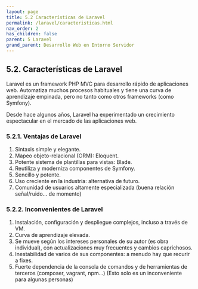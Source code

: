 ```yaml
---
layout: page
title: 5.2 Características de Laravel
permalink: /laravel/caracteristicas.html
nav_order: 2
has_children: false
parent: 5 Laravel
grand_parent: Desarrollo Web en Entorno Servidor
---
```

## 5.2. Características de Laravel

Laravel es un framework PHP MVC para desarrollo rápido de aplicaciones web. Automatiza muchos procesos habituales y tiene una curva de aprendizaje empinada, pero no tanto como otros frameworks (como Symfony).

Desde hace algunos años, Laravel ha experimentado un crecimiento espectacular en el mercado de las aplicaciones web.

### 5.2.1. Ventajas de Laravel

1. Sintaxis simple y elegante.
2. Mapeo objeto-relacional (ORM): Eloquent.
3. Potente sistema de plantillas para vistas: Blade.
4. Reutiliza y moderniza componentes de Symfony.
5. Sencillo y potente.
6. Uso creciente en la industria: alternativa de futuro.
7. Comunidad de usuarios altamente especializada (buena relación señal/ruido… de momento)

### 5.2.2. Inconvenientes de Laravel

1. Instalación, configuración y despliegue complejos, incluso a través de VM.
2. Curva de aprendizaje elevada.
3. Se mueve según los intereses personales de su autor (es obra individual), con actualizaciones muy frecuentes y cambios caprichosos.
4. Inestabilidad de varios de sus componentes: a menudo hay que recurir a fixes.
5. Fuerte dependencia de la consola de comandos y de herramientas de terceros (composer, vagrant, npm...) (Esto solo es un inconveniente para algunas personas)
